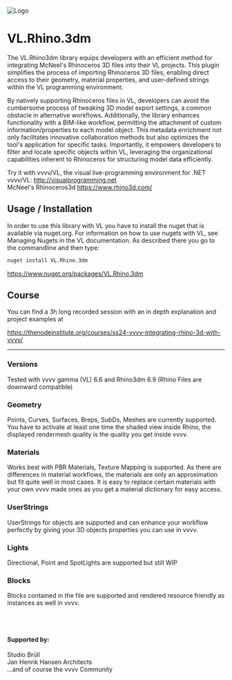 
![Logo](rhino3dmicon.png)

# VL.Rhino.3dm

The VL.Rhino3dm library equips developers with an efficient method for integrating McNeel's Rhinoceros 3D files into their VL projects. This plugin simplifies the process of importing Rhinoceros 3D files, enabling direct access to their geometry, material properties, and user-defined strings within the VL programming environment.

By natively supporting Rhinoceros files in VL, developers can avoid the cumbersome process of tweaking 3D model export settings, a common obstacle in alternative workflows. Additionally, the library enhances functionality with a BIM-like workflow, permitting the attachment of custom information/properties to each model object. This metadata enrichment not only facilitates innovative collaboration methods but also optimizes the tool's application for specific tasks. Importantly, it empowers developers to filter and locate specific objects within VL, leveraging the organizational capabilities inherent to Rhinoceros for structuring model data efficiently.


Try it with vvvv/VL, the visual live-programming environment for .NET<br>
vvvv/VL: http://visualprogramming.net<br>
McNeel's Rhinoceros3d
https://www.rhino3d.com/



## Usage / Installation
In order to use this library with VL you have to install the nuget that is available via nuget.org. For information on how to use nugets with VL, see Managing Nugets in the VL documentation. As described there you go to the commandline and then type:
```bash
nuget install VL.Rhino.3dm
```
 https://www.nuget.org/packages/VL.Rhino.3dm

## Course

You can find a 3h long recorded session with an in depth explanation and project examples at 

https://thenodeinstitute.org/courses/ss24-vvvv-integrating-rhino-3d-with-vvvv/

---
### Versions
Tested with vvvv gamma (VL) 6.6 and Rhino3dm 6.9 (Rhino Files are downward compatible)


### Geometry
Points, Curves, Surfaces, Breps, SubDs, Meshes are currently supported.
You have to activate at least one time the shaded view inside Rhino, the displayed rendermesh quality is the quality you get inside vvvv.

### Materials
Works best with PBR Materials, Texture Mapping is supported.
As there are differences in material workflows, the materials are only an approximation but fit quite well in most cases.
It is easy to replace certain materials with your own vvvv made ones as you get a material dictionary for easy access.

### UserStrings
UserStrings for objects are supported and can enhance your workflow perfectly by giving your 3D objects properties you can use in vvvv.

### Lights
Directional, Point and SpotLights are supported but still WIP

### Blocks
Blocks contained in the file are supported and rendered resource friendly as instances as well in vvvv.

<br><br>
#### Supported by:

Studio Brüll<br>
Jan Henrik Hansen Architects<br>
...and of course the vvvv Community


